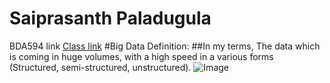 # Saiprasanth Paladugula
BDA594 link [Class link](https://sdsu.instructure.com/courses/113151)
#Big Data Definition:
##In my terms, The data which is coming in huge volumes, with a high speed in a various forms (Structured, semi-structured, unstructured).
![Image](https://myoctocat.com/assets/images/base-octocat.svg)
